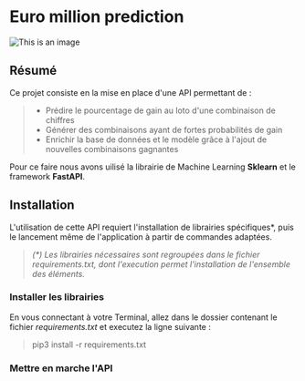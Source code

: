 # Euro million prediction

![This is an image](https://www.google.com/url?sa=i&url=https%3A%2F%2Fwww.loterie-nationale.be%2Fnos-jeux%2Feuromillions%2Fresultats-tirage%2F26-11-2021&psig=AOvVaw2aOK68gnG8ev95A3afEANW&ust=1639490681823000&source=images&cd=vfe&ved=0CAsQjRxqFwoTCNilze_44PQCFQAAAAAdAAAAABAD)

## Résumé

Ce projet consiste en la mise en place d'une API permettant de :
>   * Prédire le pourcentage de gain au loto d'une combinaison de chiffres 
>   * Générer des combinaisons ayant de fortes probabilités de gain
>   * Enrichir la base de données et le modèle grâce à l'ajout de nouvelles combinaisons gagnantes

Pour ce faire nous avons uilisé la librairie de Machine Learning __Sklearn__  et le framework __FastAPI__.

## Installation

L'utilisation de cette API requiert l'installation de librairies spécifiques*, puis le lancement même de l'application à partir de commandes adaptées. 

> *(\*) Les librairies nécessaires sont regroupées dans le fichier requirements.txt, dont l'execution permet l'installation de l'ensemble des éléments.*

### Installer les librairies

En vous connectant à votre Terminal, allez dans le dossier contenant le fichier *requirements.txt* et executez la ligne suivante :

> pip3 install -r requirements.txt

### Mettre en marche l'API
